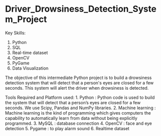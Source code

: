 # Driver_Drowsiness_Detection_System_Project

Key Skills: 
  1. Python
  2. SQL
  3. Real-time dataset
  4. OpenCV
  5. PyGame
  6. Data Visualization
     
The objective of this intermediate Python project is to build a drowsiness detection system that will detect that a
person's eyes are closed for a few seconds. This system will alert the driver when drowsiness is detected.

Tools Required and Platform used:
    1. Python : Python code is used to build the system that will detect that a person’s eyes are closed for a few seconds.
       We use Scipy, Pandas and NumPy libraries.
    2. Machine learning : Machine learning is the kind of programming which gives computers the capability to
       automatically learn from data without being explicitly programmed.
    3. MySQL : database connection
    4. OpenCV : face and eye detection
    5. Pygame : to play alarm sound
    6. Realtime dataset
